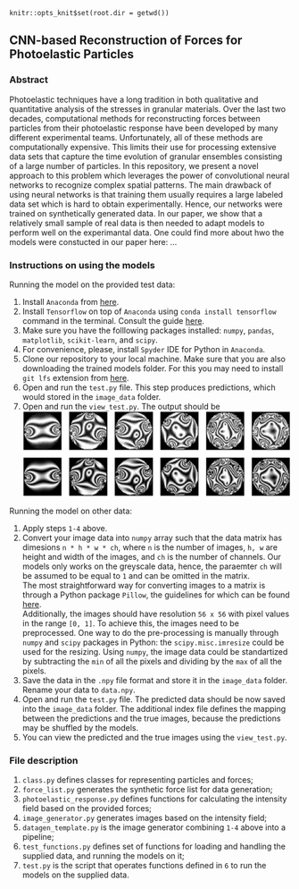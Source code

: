 ```{r setup, include=FALSE, echo=FALSE}
knitr::opts_knit$set(root.dir = getwd())
```

## CNN-based Reconstruction of Forces for Photoelastic Particles

### Abstract 

Photoelastic techniques have a long tradition in both qualitative and quantitative analysis of the stresses in granular materials. Over the last two decades, computational methods for reconstructing forces between particles from their photoelastic response have been developed by many different experimental teams. Unfortunately, all of these methods are computationally expensive. This  limits their use for processing extensive data sets that capture the time evolution of granular ensembles consisting of a large number of particles. In this repository, we present a novel approach to this problem which leverages the power of convolutional neural networks to recognize complex spatial patterns. The main drawback of using neural networks is that training them  usually requires a large labeled data set which is hard to obtain experimentally.  Hence, our networks were trained on synthetically generated data. In our paper, we show that a relatively small sample of real data is then needed to adapt models to perform well on the experimantal data. One could find more about hwo the models were constucted in our paper here: ...

### Instructions on using the models

Running the model on the provided test data:

1. Install `Anaconda` from [here](https://docs.anaconda.com/anaconda/install/).
2. Install `Tensorflow` on top of `Anaconda` using `conda install tensorflow` command in the terminal. Consult the guide [here](https://docs.anaconda.com/anaconda/user-guide/tasks/tensorflow/).
3. Make sure you have the folllowing packages installed: `numpy`, `pandas`, `matplotlib`, `scikit-learn`, and `scipy`.
4. For convenience, please, install `Spyder` IDE for Python in `Anaconda`.
5. Clone our repository to your local machine. Make sure that you are also downloading the trained models folder. For this you may need to install `git lfs` extension from [here](https://git-lfs.github.com/).
6. Open and run the `test.py` file. This step produces predictions, which would stored in the `image_data` folder.
7. Open and run the `view_test.py`. The output should be ![image](img_true_vs_pred_particles.png)

Running the model on other data:

1. Apply steps `1-4` above.
2. Convert your image data into `numpy` array such that the data matrix has dimesions `n * h * w * ch`, where `n` is the number of images, `h, w` are height and width of the images, and `ch` is the number of channels. Our models only works on the greyscale data, hence, the paraemter `ch` will be assumed to be equal to `1` and can be omitted in the matrix.  
The most straightforward way for converting images to a matrix is through a Python package `Pillow`, the guidelines for which can be found [here](https://pillow.readthedocs.io/en/stable/index.html).  
Additionally, the images should have resolution `56 x 56` with pixel values in the range `[0, 1]`. To achieve this, the images need to be preprocessed. One way to do the pre-processing is manually through `numpy` and `scipy` packages in Python: the `scipy.misc.imresize` could be used for the resizing. Using `numpy`, the image data could be standartized by subtracting the `min` of all the pixels and dividing by the `max` of all the pixels.
3. Save the data in the `.npy` file format and store it in the `image_data` folder. Rename your data to `data.npy`.
4. Open and run the `test.py` file. The predicted data should be now saved into the `image_data` folder. The additional index file defines the mapping between the predictions and the true images, because the predictions may be shuffled by the models. 
5. You can view the predicted and the true images using the `view_test.py`.


### File description

1. `class.py` defines classes for representing particles and forces;
2. `force_list.py` generates the synthetic force list for data generation;
3. `photoelastic_response.py` defines functions for calculating the intensity field based on the provided forces;
4. `image_generator.py` generates images based on the intensity field;
5. `datagen_template.py` is the image generator combining `1-4` above into a pipeline;
6. `test_functions.py` defines set of functions for loading and handling the supplied data, and running the models on it;
7. `test.py` is the script that operates functions defined in `6` to run the models on the supplied data.




